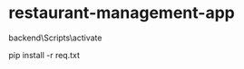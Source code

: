# restaurant-management-app

<!-- Open terminal in VS code, enter below things one by one -->

<!-- First Activate the Virtual Environment -->
backend\Scripts\activate

<!-- Then, enter this command -->
pip install -r req.txt


